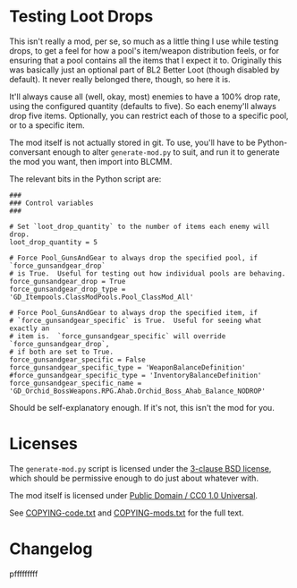 Testing Loot Drops
==================

This isn't really a mod, per se, so much as a little thing I use while
testing drops, to get a feel for how a pool's item/weapon distribution
feels, or for ensuring that a pool contains all the items that I expect
it to.  Originally this was basically just an optional part of BL2
Better Loot (though disabled by default).  It never really belonged
there, though, so here it is.

It'll always cause all (well, okay, most) enemies to have a 100% drop rate,
using the configured quantity (defaults to five).  So each enemy'll always
drop five items.  Optionally, you can restrict each of those to a specific
pool, or to a specific item.

The mod itself is not actually stored in git.  To use, you'll have to
be Python-conversant enough to alter `generate-mod.py` to suit, and
run it to generate the mod you want, then import into BLCMM.

The relevant bits in the Python script are:

    ###
    ### Control variables
    ###

    # Set `loot_drop_quantity` to the number of items each enemy will drop.
    loot_drop_quantity = 5

    # Force Pool_GunsAndGear to always drop the specified pool, if `force_gunsandgear_drop`
    # is True.  Useful for testing out how individual pools are behaving.
    force_gunsandgear_drop = True
    force_gunsandgear_drop_type = 'GD_Itempools.ClassModPools.Pool_ClassMod_All'

    # Force Pool_GunsAndGear to always drop the specified item, if
    # `force_gunsandgear_specific` is True.  Useful for seeing what exactly an
    # item is.  `force_gunsandgear_specific` will override `force_gunsandgear_drop`,
    # if both are set to True.
    force_gunsandgear_specific = False
    force_gunsandgear_specific_type = 'WeaponBalanceDefinition'
    #force_gunsandgear_specific_type = 'InventoryBalanceDefinition'
    force_gunsandgear_specific_name = 'GD_Orchid_BossWeapons.RPG.Ahab.Orchid_Boss_Ahab_Balance_NODROP'

Should be self-explanatory enough.  If it's not, this isn't the mod for you.

Licenses
========

The `generate-mod.py` script is licensed under the
[3-clause BSD license](https://opensource.org/licenses/BSD-3-Clause),
which should be permissive enough to do just about whatever with.

The mod itself is licensed under
[Public Domain / CC0 1.0 Universal](https://creativecommons.org/publicdomain/zero/1.0/).

See [COPYING-code.txt](../COPYING-code.txt) and [COPYING-mods.txt](../COPYING-mods.txt)
for the full text.

Changelog
=========

pfffffffff
